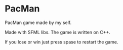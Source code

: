 # PacMan
PacMan game made by my self.

Made with SFML libs. The game is written on C++.

If you lose or win just press spase to restart the game.

